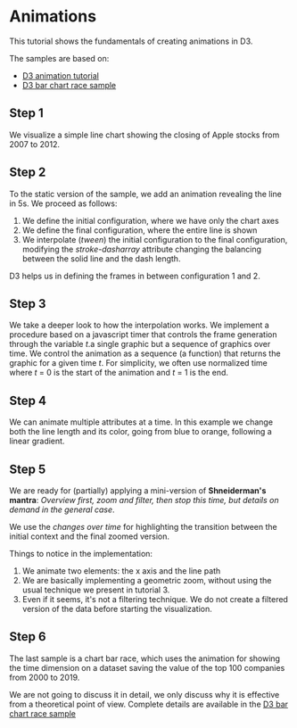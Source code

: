 # Animations

This tutorial shows the fundamentals of creating
animations in D3.

The samples are based on:
* [D3 animation tutorial](https://observablehq.com/@d3/learn-d3-animation?collection=@d3/learn-d3)
* [D3 bar chart race sample](https://observablehq.com/@d3/bar-chart-race-explained)

## Step 1
We visualize a simple line chart showing the closing
of Apple stocks from 2007 to 2012.

## Step 2
To the static version of the sample, we add
an animation revealing the line in 5s. We proceed as follows:

1. We define the initial configuration, where we have only the chart axes
2. We define the final configuration, where the entire line is shown
3. We interpolate (_tween_) the initial configuration to the final configuration, 
modifying the _stroke-dasharray_ attribute changing the balancing between the solid line and the dash length.
   
D3 helps us in defining the frames in between configuration 1 and 2.

## Step 3
We take a deeper look to how the interpolation works. We implement a
procedure based on a javascript timer that controls the frame generation
through the variable _t_.a single graphic but a sequence of graphics over time. 
We control the animation as a sequence (a function) that returns the graphic 
for a given time _t_. For simplicity, we often use normalized time where _t_ = 0 is the 
start of the animation and _t_ = 1 is the end.

## Step 4
We can animate multiple attributes at a time. In this example
we change both the line length and its color, going from blue 
to orange, following a linear gradient. 

## Step 5
We are ready for (partially) applying a mini-version of **Shneiderman's mantra**: 
_Overview first, zoom and filter, then stop this time, but details on 
demand in the general case_.

We use the _changes over time_ for highlighting the transition
between the initial context and the final zoomed version. 

Things to notice in the implementation:

1. We animate two elements: the x axis and the line path
2. We are basically implementing a geometric zoom, without using the usual technique we present in tutorial 3.
3. Even if it seems, it's not a filtering technique. We do not 
create a filtered version of the data before starting the visualization. 
   
## Step 6
The last sample is a chart bar race, which uses the animation for
showing the time dimension on a dataset saving the value of the
top 100 companies from 2000 to 2019. 

We are not going to discuss it in detail, we only discuss why 
it is effective from a theoretical point of view. Complete details
are available in the [D3 bar chart race sample](https://observablehq.com/@d3/bar-chart-race-explained)
